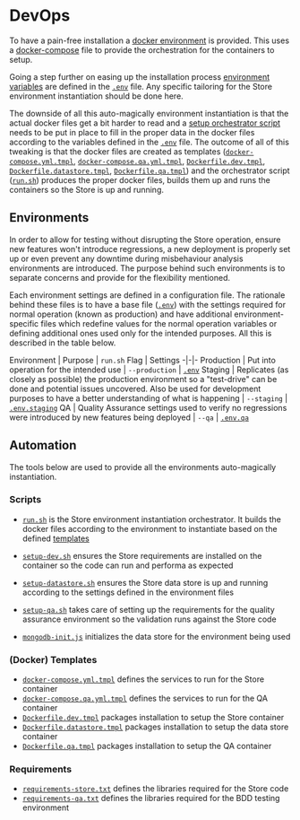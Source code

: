 # DevOps

To have a pain-free installation a [docker environment](../https://www.docker.com/) is provided. This uses a [docker-compose](../https://docs.docker.com/compose/overview/) file to provide the orchestration for the containers to setup.

Going a step further on easing up the installation process [environment variables](../https://docs.docker.com/compose/environment-variables/#setting-environment-variables-with-docker-compose-run) are defined in the [`.env`](../../docker/.env) file. Any specific tailoring for the Store environment instantiation should be done here.

The downside of all this auto-magically environment instantiation is that the actual docker files get a bit harder to read and a [setup orchestrator script](../docker/run.sh) needs to be put in place to fill in the proper data in the docker files according to the variables defined in the [`.env`](../docker/.env) file. The outcome of all of this tweaking is that the docker files are created as templates ([`docker-compose.yml.tmpl`](../docker/docker-compose.yml.tmpl), [`docker-compose.qa.yml.tmpl`](../docker/docker-compose.qa.yml.tmpl), [`Dockerfile.dev.tmpl`](../docker/Dockerfile.dev.tmpl),  [`Dockerfile.datastore.tmpl`](../docker/Dockerfile.datastore.tmpl), [`Dockerfile.qa.tmpl`](../docker/Dockerfile.qa.tmpl)) and the orchestrator script ([`run.sh`](../docker/run.sh)) produces the proper docker files, builds them up and runs the containers so the Store is up and running.

## Environments

In order to allow for testing without disrupting the Store operation, ensure new features won't introduce regressions, a new deployment is properly set up or even prevent any downtime during misbehaviour analysis environments are introduced. The purpose behind such environments is to separate concerns and provide for the flexibility mentioned.

Each environment settings are defined in a configuration file. The rationale behind these files is to have a base file ([`.env`](../docker/.env)) with the settings required for normal operation (known as production) and have additional environment-specific files which redefine values for the normal operation variables or defining additional ones used only for the intended purposes. All this is described in the table below.


Environment | Purpose | `run.sh` Flag | Settings
-|-|-
Production | Put into operation for the intended use | `--production` | [`.env`](../docker/.env)
Staging | Replicates (as closely as possible) the production environment so a "test-drive" can be done and potential issues uncovered. Also be used for development purposes to have a better understanding of what is happening | `--staging` | [`.env.staging`](../docker/.env.staging)
QA | Quality Assurance settings used to verify no regressions were introduced by new features being deployed | `--qa` | [`.env.qa`](../docker/.env.qa)

## Automation

The tools below are used to provide all the environments auto-magically instantiation.

### Scripts

* [`run.sh`](../docker/run.sh) is the Store environment instantiation orchestrator. It builds the docker files according to the environment to instantiate based on the defined [templates](../#docker-templates)

* [`setup-dev.sh`](../docker/setup-dev.sh) ensures the Store requirements are installed on the container so the code can run and performa as expected

*  [`setup-datastore.sh`](../docker/setup-datastore.sh) ensures the Store data store is up and running according to the settings defined in the environment files

* [`setup-qa.sh`](../docker/setup-qa.sh) takes care of setting up the requirements for the quality assurance environment so the validation runs against the Store code

* [`mongodb-init.js`](../docker/mongodb-init.js) initializes the data store for the environment being used


### (Docker) Templates

* [`docker-compose.yml.tmpl`](../docker/docker-compose.yml.tmpl) defines the services to run for the Store container
* [`docker-compose.qa.yml.tmpl`](../docker/docker-compose.qa.yml.tmpl) defines the services to run for the QA container
* [`Dockerfile.dev.tmpl`](../docker/Dockerfile.dev.tmpl) packages installation to setup the Store container
* [`Dockerfile.datastore.tmpl`](../docker/Dockerfile.datastore.tmpl) packages installation to setup the data store container
* [`Dockerfile.qa.tmpl`](../docker/Dockerfile.qa.tmpl) packages installation to setup the QA container


### Requirements

* [`requirements-store.txt`](../docker/requirements-store.txt) defines the libraries required for the Store code
* [`requirements-qa.txt`](../docker/requirements-qa.txt) defines the libraries required for the BDD testing environment
